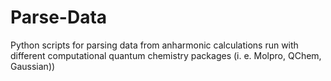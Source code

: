 # Parse-Data
Python scripts for parsing data from anharmonic calculations run with different computational quantum chemistry packages (i. e. Molpro, QChem, Gaussian))
